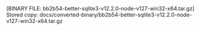 [BINARY FILE: bb2b54-better-sqlite3-v12.2.0-node-v127-win32-x64.tar.gz]
Stored copy: docs/converted-binary/bb2b54-better-sqlite3-v12.2.0-node-v127-win32-x64.tar.gz
